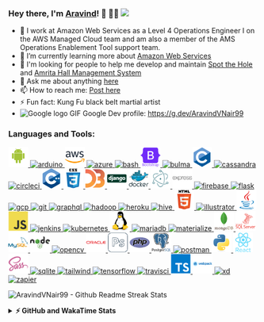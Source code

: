 ### Hey there, I'm [Aravind](https://AravindVNair99.github.io)! 👋 👨‍💻 ![](https://komarev.com/ghpvc/?username=AravindVNair99&label=Views)

- 🏢 I work at Amazon Web Services as a Level 4 Operations Engineer I on the AWS Managed Cloud team and am also a member of the AMS Operations Enablement Tool support team.
- 🌱 I’m currently learning more about [Amazon Web Services](https://aws.amazon.com)
- 👯 I'm looking for people to help me develop and maintain [Spot the Hole](https://github.com/AravindVNair99/Spot-the-Hole) and [Amrita Hall Management System](https://github.com/AravindVNair99/Hall-Management-System)
- 💬 Ask me about anything [here](https://github.com/AravindVNair99/AravindVNair99/discussions)
- 📫 How to reach me: [Post here](https://github.com/aravindvnair99/AravindVNair99/discussions)
- ⚡ Fun fact: Kung Fu black belt martial artist
- <img src="https://c.tenor.com/Pb_fcyVGSUYAAAAC/google-logo.gif" alt="Google logo GIF" width="83"/> Google Dev profile: https://g.dev/AravindVNair99

<h3 align="left">Languages and Tools:</h3>
<p align="left"> <a href="https://developer.android.com" target="_blank"> <img src="https://raw.githubusercontent.com/devicons/devicon/master/icons/android/android-original-wordmark.svg" alt="android" width="40" height="40"/> </a> <a href="https://www.arduino.cc/" target="_blank"> <img src="https://cdn.worldvectorlogo.com/logos/arduino-1.svg" alt="arduino" width="40" height="40"/> </a> <a href="https://aws.amazon.com" target="_blank"> <img src="https://raw.githubusercontent.com/devicons/devicon/master/icons/amazonwebservices/amazonwebservices-original-wordmark.svg" alt="aws" width="40" height="40"/> </a> <a href="https://azure.microsoft.com/en-in/" target="_blank"> <img src="https://www.vectorlogo.zone/logos/microsoft_azure/microsoft_azure-icon.svg" alt="azure" width="40" height="40"/> </a> <a href="https://www.gnu.org/software/bash/" target="_blank"> <img src="https://www.vectorlogo.zone/logos/gnu_bash/gnu_bash-icon.svg" alt="bash" width="40" height="40"/> </a> <a href="https://getbootstrap.com" target="_blank"> <img src="https://raw.githubusercontent.com/devicons/devicon/master/icons/bootstrap/bootstrap-plain-wordmark.svg" alt="bootstrap" width="40" height="40"/> </a> <a href="https://bulma.io/" target="_blank"> <img src="https://raw.githubusercontent.com/gilbarbara/logos/804dc257b59e144eaca5bc6ffd16949752c6f789/logos/bulma.svg" alt="bulma" width="40" height="40"/> </a> <a href="https://www.cprogramming.com/" target="_blank"> <img src="https://raw.githubusercontent.com/devicons/devicon/master/icons/c/c-original.svg" alt="c" width="40" height="40"/> </a> <a href="https://cassandra.apache.org/" target="_blank"> <img src="https://www.vectorlogo.zone/logos/apache_cassandra/apache_cassandra-icon.svg" alt="cassandra" width="40" height="40"/> </a> <a href="https://circleci.com" target="_blank"> <img src="https://www.vectorlogo.zone/logos/circleci/circleci-icon.svg" alt="circleci" width="40" height="40"/> </a> <a href="https://www.w3schools.com/cpp/" target="_blank"> <img src="https://raw.githubusercontent.com/devicons/devicon/master/icons/cplusplus/cplusplus-original.svg" alt="cplusplus" width="40" height="40"/> </a> <a href="https://www.w3schools.com/css/" target="_blank"> <img src="https://raw.githubusercontent.com/devicons/devicon/master/icons/css3/css3-original-wordmark.svg" alt="css3" width="40" height="40"/> </a> <a href="https://d3js.org/" target="_blank"> <img src="https://raw.githubusercontent.com/devicons/devicon/master/icons/d3js/d3js-original.svg" alt="d3js" width="40" height="40"/> </a> <a href="https://www.djangoproject.com/" target="_blank"> <img src="https://raw.githubusercontent.com/devicons/devicon/master/icons/django/django-original.svg" alt="django" width="40" height="40"/> </a> <a href="https://www.docker.com/" target="_blank"> <img src="https://raw.githubusercontent.com/devicons/devicon/master/icons/docker/docker-original-wordmark.svg" alt="docker" width="40" height="40"/> </a> <a href="https://www.electronjs.org" target="_blank"> <img src="https://raw.githubusercontent.com/devicons/devicon/master/icons/electron/electron-original.svg" alt="electron" width="40" height="40"/> </a> <a href="https://expressjs.com" target="_blank"> <img src="https://raw.githubusercontent.com/devicons/devicon/master/icons/express/express-original-wordmark.svg" alt="express" width="40" height="40"/> </a> <a href="https://firebase.google.com/" target="_blank"> <img src="https://www.vectorlogo.zone/logos/firebase/firebase-icon.svg" alt="firebase" width="40" height="40"/> </a> <a href="https://flask.palletsprojects.com/" target="_blank"> <img src="https://www.vectorlogo.zone/logos/pocoo_flask/pocoo_flask-icon.svg" alt="flask" width="40" height="40"/> </a> <a href="https://cloud.google.com" target="_blank"> <img src="https://www.vectorlogo.zone/logos/google_cloud/google_cloud-icon.svg" alt="gcp" width="40" height="40"/> </a> <a href="https://git-scm.com/" target="_blank"> <img src="https://www.vectorlogo.zone/logos/git-scm/git-scm-icon.svg" alt="git" width="40" height="40"/> </a> <a href="https://graphql.org" target="_blank"> <img src="https://www.vectorlogo.zone/logos/graphql/graphql-icon.svg" alt="graphql" width="40" height="40"/> </a> <a href="https://hadoop.apache.org/" target="_blank"> <img src="https://www.vectorlogo.zone/logos/apache_hadoop/apache_hadoop-icon.svg" alt="hadoop" width="40" height="40"/> </a> <a href="https://heroku.com" target="_blank"> <img src="https://www.vectorlogo.zone/logos/heroku/heroku-icon.svg" alt="heroku" width="40" height="40"/> </a> <a href="https://hive.apache.org/" target="_blank"> <img src="https://www.vectorlogo.zone/logos/apache_hive/apache_hive-icon.svg" alt="hive" width="40" height="40"/> </a> <a href="https://www.w3.org/html/" target="_blank"> <img src="https://raw.githubusercontent.com/devicons/devicon/master/icons/html5/html5-original-wordmark.svg" alt="html5" width="40" height="40"/> </a> <a href="https://www.adobe.com/in/products/illustrator.html" target="_blank"> <img src="https://www.vectorlogo.zone/logos/adobe_illustrator/adobe_illustrator-icon.svg" alt="illustrator" width="40" height="40"/> </a> <a href="https://www.java.com" target="_blank"> <img src="https://raw.githubusercontent.com/devicons/devicon/master/icons/java/java-original.svg" alt="java" width="40" height="40"/> </a> <a href="https://developer.mozilla.org/en-US/docs/Web/JavaScript" target="_blank"> <img src="https://raw.githubusercontent.com/devicons/devicon/master/icons/javascript/javascript-original.svg" alt="javascript" width="40" height="40"/> </a> <a href="https://www.jenkins.io" target="_blank"> <img src="https://www.vectorlogo.zone/logos/jenkins/jenkins-icon.svg" alt="jenkins" width="40" height="40"/> </a> <a href="https://kubernetes.io" target="_blank"> <img src="https://www.vectorlogo.zone/logos/kubernetes/kubernetes-icon.svg" alt="kubernetes" width="40" height="40"/> </a> <a href="https://www.linux.org/" target="_blank"> <img src="https://raw.githubusercontent.com/devicons/devicon/master/icons/linux/linux-original.svg" alt="linux" width="40" height="40"/> </a> <a href="https://mariadb.org/" target="_blank"> <img src="https://www.vectorlogo.zone/logos/mariadb/mariadb-icon.svg" alt="mariadb" width="40" height="40"/> </a> <a href="https://materializecss.com/" target="_blank"> <img src="https://raw.githubusercontent.com/prplx/svg-logos/5585531d45d294869c4eaab4d7cf2e9c167710a9/svg/materialize.svg" alt="materialize" width="40" height="40"/> </a> <a href="https://www.mongodb.com/" target="_blank"> <img src="https://raw.githubusercontent.com/devicons/devicon/master/icons/mongodb/mongodb-original-wordmark.svg" alt="mongodb" width="40" height="40"/> </a> <a href="https://www.microsoft.com/en-us/sql-server" target="_blank"> <img src="https://raw.githubusercontent.com/devicons/devicon/master/icons/microsoftsqlserver/microsoftsqlserver-plain-wordmark.svg" alt="mssql" width="40" height="40"/> </a> <a href="https://www.mysql.com/" target="_blank"> <img src="https://raw.githubusercontent.com/devicons/devicon/master/icons/mysql/mysql-original-wordmark.svg" alt="mysql" width="40" height="40"/> </a> <a href="https://nodejs.org" target="_blank"> <img src="https://raw.githubusercontent.com/devicons/devicon/master/icons/nodejs/nodejs-original-wordmark.svg" alt="nodejs" width="40" height="40"/> </a> <a href="https://opencv.org/" target="_blank"> <img src="https://www.vectorlogo.zone/logos/opencv/opencv-icon.svg" alt="opencv" width="40" height="40"/> </a> <a href="https://www.oracle.com/" target="_blank"> <img src="https://raw.githubusercontent.com/devicons/devicon/master/icons/oracle/oracle-original.svg" alt="oracle" width="40" height="40"/> </a> <a href="https://www.photoshop.com/en" target="_blank"> <img src="https://raw.githubusercontent.com/devicons/devicon/master/icons/photoshop/photoshop-line.svg" alt="photoshop" width="40" height="40"/> </a> <a href="https://www.php.net" target="_blank"> <img src="https://raw.githubusercontent.com/devicons/devicon/master/icons/php/php-original.svg" alt="php" width="40" height="40"/> </a> <a href="https://www.postgresql.org" target="_blank"> <img src="https://raw.githubusercontent.com/devicons/devicon/master/icons/postgresql/postgresql-original-wordmark.svg" alt="postgresql" width="40" height="40"/> </a> <a href="https://postman.com" target="_blank"> <img src="https://www.vectorlogo.zone/logos/getpostman/getpostman-icon.svg" alt="postman" width="40" height="40"/> </a> <a href="https://www.python.org" target="_blank"> <img src="https://raw.githubusercontent.com/devicons/devicon/master/icons/python/python-original.svg" alt="python" width="40" height="40"/> </a> <a href="https://reactjs.org/" target="_blank"> <img src="https://raw.githubusercontent.com/devicons/devicon/master/icons/react/react-original-wordmark.svg" alt="react" width="40" height="40"/> </a> <a href="https://sass-lang.com" target="_blank"> <img src="https://raw.githubusercontent.com/devicons/devicon/master/icons/sass/sass-original.svg" alt="sass" width="40" height="40"/> </a> <a href="https://www.sqlite.org/" target="_blank"> <img src="https://www.vectorlogo.zone/logos/sqlite/sqlite-icon.svg" alt="sqlite" width="40" height="40"/> </a> <a href="https://tailwindcss.com/" target="_blank"> <img src="https://www.vectorlogo.zone/logos/tailwindcss/tailwindcss-icon.svg" alt="tailwind" width="40" height="40"/> </a> <a href="https://www.tensorflow.org" target="_blank"> <img src="https://www.vectorlogo.zone/logos/tensorflow/tensorflow-icon.svg" alt="tensorflow" width="40" height="40"/> </a> <a href="https://travis-ci.org" target="_blank"> <img src="https://www.vectorlogo.zone/logos/travis-ci/travis-ci-icon.svg" alt="travisci" width="40" height="40"/> </a> <a href="https://www.typescriptlang.org/" target="_blank"> <img src="https://raw.githubusercontent.com/devicons/devicon/master/icons/typescript/typescript-original.svg" alt="typescript" width="40" height="40"/> </a> <a href="https://webpack.js.org" target="_blank"> <img src="https://raw.githubusercontent.com/devicons/devicon/d00d0969292a6569d45b06d3f350f463a0107b0d/icons/webpack/webpack-original-wordmark.svg" alt="webpack" width="40" height="40"/> </a> <a href="https://www.adobe.com/products/xd.html" target="_blank"> <img src="https://cdn.worldvectorlogo.com/logos/adobe-xd.svg" alt="xd" width="40" height="40"/> </a> <a href="https://zapier.com" target="_blank"> <img src="https://www.vectorlogo.zone/logos/zapier/zapier-icon.svg" alt="zapier" width="40" height="40"/> </a> </p>

<p>
  <img src="https://github-readme-streak-stats.herokuapp.com?user=AravindVNair99&theme=dark&hide_border=true" alt="AravindVNair99 - Github Readme Streak Stats" />
</p>

<details>	
  <summary><b>⚡ GitHub and WakaTime Stats</b></summary>
<img height="180em" src="https://github-readme-stats.vercel.app/api?username=AravindVNair99&show_icons=true&include_all_commits=true&count_private=true&hide_border=true&theme=dark" />

<!--START_SECTION:waka-->
![Code Time](http://img.shields.io/badge/Code%20Time-6%2C177%20hrs%206%20mins-blue)

![Lines of code](https://img.shields.io/badge/From%20Hello%20World%20I%27ve%20Written-154.5%20million%20lines%20of%20code-blue)

**🐱 My GitHub Data** 

> 📦 847.3 kB Used in GitHub's Storage 
 > 
> 🏆 98 Contributions in the Year 2024
 > 
> 💼 Opted to Hire
 > 
> 📜 73 Public Repositories 
 > 
> 🔑 16 Private Repositories 
 > 
**I'm a Night 🦉** 

```text
🌞 Morning                13630 commits       ███░░░░░░░░░░░░░░░░░░░░░░   11.30 % 
🌆 Daytime                38058 commits       ████████░░░░░░░░░░░░░░░░░   31.55 % 
🌃 Evening                39332 commits       ████████░░░░░░░░░░░░░░░░░   32.61 % 
🌙 Night                  29599 commits       ██████░░░░░░░░░░░░░░░░░░░   24.54 % 
```
📅 **I'm Most Productive on Monday** 

```text
Monday                   21873 commits       █████░░░░░░░░░░░░░░░░░░░░   18.13 % 
Tuesday                  19677 commits       ████░░░░░░░░░░░░░░░░░░░░░   16.31 % 
Wednesday                13198 commits       ███░░░░░░░░░░░░░░░░░░░░░░   10.94 % 
Thursday                 13792 commits       ███░░░░░░░░░░░░░░░░░░░░░░   11.43 % 
Friday                   14195 commits       ███░░░░░░░░░░░░░░░░░░░░░░   11.77 % 
Saturday                 21238 commits       ████░░░░░░░░░░░░░░░░░░░░░   17.61 % 
Sunday                   16646 commits       ███░░░░░░░░░░░░░░░░░░░░░░   13.80 % 
```


📊 **This Week I Spent My Time On** 

```text
💬 Programming Languages: 
Other                    9 hrs 34 mins       █████████████████████████   100.00 % 

🔥 Editors: 
Google Calendar          9 hrs 34 mins       █████████████████████████   100.00 % 

💻 Operating System: 
Unknown OS               9 hrs 34 mins       █████████████████████████   100.00 % 
```

**I Mostly Code in JavaScript** 

```text
JavaScript               22 repos            ██████░░░░░░░░░░░░░░░░░░░   23.91 % 
HTML                     21 repos            ██████░░░░░░░░░░░░░░░░░░░   22.83 % 
CSS                      6 repos             ██░░░░░░░░░░░░░░░░░░░░░░░   06.52 % 
Jupyter Notebook         4 repos             █░░░░░░░░░░░░░░░░░░░░░░░░   04.35 % 
MATLAB                   1 repo              ░░░░░░░░░░░░░░░░░░░░░░░░░   01.09 % 
```



**Timeline**

![Lines of Code chart](https://raw.githubusercontent.com/aravindvnair99/aravindvnair99/main/assets/bar_graph.png)


 Last Updated on 08/05/2024 06:34:30 UTC
<!--END_SECTION:waka-->

*NOTE: Top languages does not indicate my skill level or anything like that. It is just a metric of which languages have been hosted by me on GitHub based on the usage across repositories. There are others which I haven't put up on GitHub.*

</details>

<!--
<p align="center">
<a href="https://buymeacoffee.com/AravindVNair99" target="_blank"><img src="https://cdn.buymeacoffee.com/buttons/arial-blue.png" alt="Buy Aravind A Coffee" height="40" width="170" ></a>
</p>
-->
